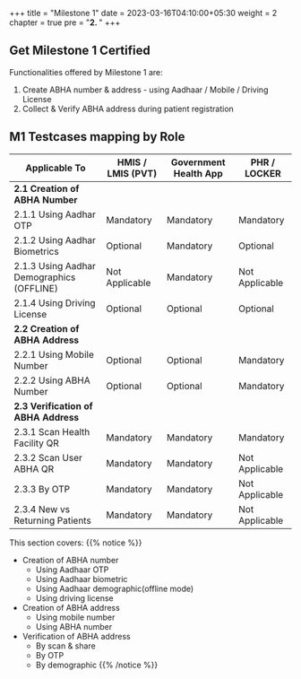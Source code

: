 +++
title = "Milestone 1"
date = 2023-03-16T04:10:00+05:30
weight = 2
chapter = true
pre = "<b>2. </b>"
+++

## Get Milestone 1 Certified

Functionalities offered by Milestone 1 are:
1. Create ABHA number & address - using Aadhaar / Mobile / Driving License
2. Collect & Verify ABHA address during patient registration


## M1 Testcases mapping by Role

|      Applicable To                         |   HMIS / LMIS (PVT)  |   Government Health App  |   PHR / LOCKER    |
|-------------------------------|----------------------|--------------------|-------------------|
|   **2.1 Creation of ABHA Number**            |                      |                    |                   |
|   2.1.1 Using Aadhar OTP                      |   Mandatory          |   Mandatory        |   Mandatory       |
|   2.1.2 Using Aadhar Biometrics                      |   Optional           |   Mandatory        |   Optional        |
|   2.1.3 Using Aadhar Demographics (OFFLINE)                     |   Not Applicable     |   Mandatory        |   Not Applicable  |
|   2.1.4 Using Driving License              |   Optional           |   Optional         |   Optional        |
|   **2.2 Creation of ABHA Address**       |                      |                    |                   |
|   2.2.1 Using Mobile Number               |   Optional           |   Optional         |   Mandatory       |
|   2.2.2 Using ABHA Number                  |   Optional           |   Optional         |   Mandatory       |
|   **2.3 Verification of ABHA Address**   |                      |                    |                   |
|   2.3.1 Scan Health Facility QR      |   Mandatory          |   Mandatory        |   Mandatory       |
|   2.3.2 Scan User ABHA QR          |   Mandatory          |   Mandatory        |   Not Applicable  |
|   2.3.3 By OTP             |   Mandatory          |   Mandatory        |   Not Applicable  |
|   2.3.4 New vs Returning Patients  |   Mandatory          |   Mandatory        |   Not Applicable  |

This section covers:
{{% notice %}}
- Creation of ABHA number
	- Using Aadhaar OTP
	- Using Aadhaar biometric
	- Using Aadhaar demographic(offline mode)
	- Using driving license
- Creation of ABHA address
	- Using mobile number
	- Using ABHA number
- Verification of ABHA address
	- By scan & share
	- By OTP
	- By demographic 
{{% /notice %}}
